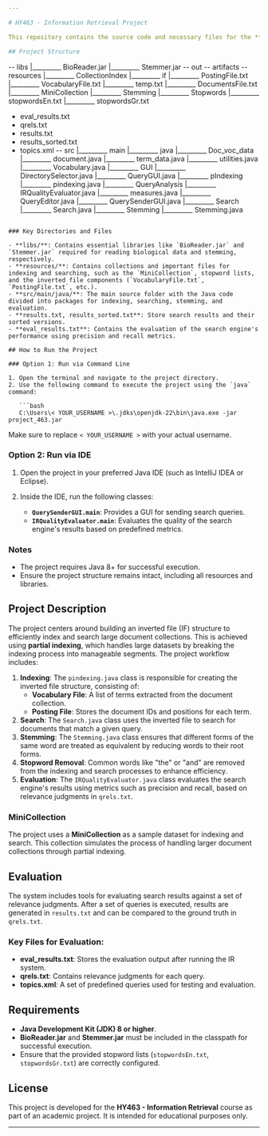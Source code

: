 ```yaml
---

# HY463 - Information Retrieval Project

This repository contains the source code and necessary files for the **HY463 - Information Retrieval** course project. The project involves implementing an **inverted file structure** using the method of **partial indexing** for handling large data collections, similar to the sample collection provided in `/Resources/MiniCollection`. The created inverted file (IF) is then utilized for performing searches on the dataset. Additionally, the project includes evaluation mechanisms to assess the performance of the system and analyze the search results.

## Project Structure

```
-- libs
   |_________ BioReader.jar
   |_________ Stemmer.jar
-- out
-- artifacts
-- resources
   |_________ CollectionIndex
   |_________ if
               |_________ PostingFile.txt
               |_________ VocabularyFile.txt
               |_________ temp.txt
               |_________ DocumentsFile.txt
   |_________ MiniCollection
   |_________ Stemming
   |_________ Stopwords
               |_________ stopwordsEn.txt
               |_________ stopwordsGr.txt
- eval_results.txt
- qrels.txt
- results.txt
- results_sorted.txt
- topics.xml
-- src
   |_________ main
               |_________ java
                             |_________ Doc_voc_data
                                           |_________ document.java
                                           |_________ term_data.java
                                           |_________ utilities.java
                                           |_________ Vocabulary.java
                             |_________ GUI
                                           |_________ DirectorySelector.java
                                           |_________ QueryGUI.java
                             |_________ pIndexing
                                           |_________ pindexing.java
                             |_________ QueryAnalysis
                                           |_________ IRQualityEvaluator.java
                                           |_________ measures.java
                                           |_________ QueryEditor.java
                                           |_________ QuerySenderGUI.java
                             |_________ Search
                                           |_________ Search.java
                             |_________ Stemming
                                           |_________ Stemming.java
```

### Key Directories and Files

- **libs/**: Contains essential libraries like `BioReader.jar` and `Stemmer.jar` required for reading biological data and stemming, respectively.
- **resources/**: Contains collections and important files for indexing and searching, such as the `MiniCollection`, stopword lists, and the inverted file components (`VocabularyFile.txt`, `PostingFile.txt`, etc.).
- **src/main/java/**: The main source folder with the Java code divided into packages for indexing, searching, stemming, and evaluation.
- **results.txt, results_sorted.txt**: Store search results and their sorted versions.
- **eval_results.txt**: Contains the evaluation of the search engine's performance using precision and recall metrics.

## How to Run the Project

### Option 1: Run via Command Line

1. Open the terminal and navigate to the project directory.
2. Use the following command to execute the project using the `java` command:

   ```bash
   C:\Users\< YOUR_USERNAME >\.jdks\openjdk-22\bin\java.exe -jar project_463.jar
   ```

   Make sure to replace `< YOUR_USERNAME >` with your actual username.

### Option 2: Run via IDE

1. Open the project in your preferred Java IDE (such as IntelliJ IDEA or Eclipse).
2. Inside the IDE, run the following classes:

   - **`QuerySenderGUI.main`**: Provides a GUI for sending search queries.
   - **`IRQualityEvaluator.main`**: Evaluates the quality of the search engine's results based on predefined metrics.

### Notes
- The project requires Java 8+ for successful execution.
- Ensure the project structure remains intact, including all resources and libraries.

## Project Description

The project centers around building an inverted file (IF) structure to efficiently index and search large document collections. This is achieved using **partial indexing**, which handles large datasets by breaking the indexing process into manageable segments. The project workflow includes:

1. **Indexing**: The `pindexing.java` class is responsible for creating the inverted file structure, consisting of:
   - **Vocabulary File**: A list of terms extracted from the document collection.
   - **Posting File**: Stores the document IDs and positions for each term.
2. **Search**: The `Search.java` class uses the inverted file to search for documents that match a given query.
3. **Stemming**: The `Stemming.java` class ensures that different forms of the same word are treated as equivalent by reducing words to their root forms.
4. **Stopword Removal**: Common words like "the" or "and" are removed from the indexing and search processes to enhance efficiency.
5. **Evaluation**: The `IRQualityEvaluator.java` class evaluates the search engine's results using metrics such as precision and recall, based on relevance judgments in `qrels.txt`.

### MiniCollection

The project uses a **MiniCollection** as a sample dataset for indexing and search. This collection simulates the process of handling larger document collections through partial indexing.

## Evaluation

The system includes tools for evaluating search results against a set of relevance judgments. After a set of queries is executed, results are generated in `results.txt` and can be compared to the ground truth in `qrels.txt`.

### Key Files for Evaluation:
- **eval_results.txt**: Stores the evaluation output after running the IR system.
- **qrels.txt**: Contains relevance judgments for each query.
- **topics.xml**: A set of predefined queries used for testing and evaluation.

## Requirements

- **Java Development Kit (JDK) 8 or higher**.
- **BioReader.jar** and **Stemmer.jar** must be included in the classpath for successful execution.
- Ensure that the provided stopword lists (`stopwordsEn.txt`, `stopwordsGr.txt`) are correctly configured.

## License

This project is developed for the **HY463 - Information Retrieval** course as part of an academic project. It is intended for educational purposes only.

---
```


